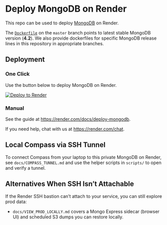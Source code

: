# Deploy MongoDB on Render

This repo can be used to deploy [MongoDB] on Render.

The [`Dockerfile`](./Dockerfile) on the `master` branch points to latest stable MongoDB version (**4.2**). We also provide dockerfiles for specific MongoDB release lines in this repository in appropriate branches.

## Deployment

### One Click

Use the button below to deploy MongoDB on Render.

[![Deploy to Render](http://render.com/images/deploy-to-render-button.svg)](https://render.com/deploy)

### Manual

See the guide at https://render.com/docs/deploy-mongodb.

If you need help, chat with us at https://render.com/chat.

[MongoDB]: https://www.mongodb.com/

## Local Compass via SSH Tunnel

To connect Compass from your laptop to this private MongoDB on Render, see `docs/COMPASS_TUNNEL.md` and use the helper scripts in `scripts/` to open and verify a tunnel.

## Alternatives When SSH Isn’t Attachable

If the Render SSH bastion can’t attach to your service, you can still explore prod data:
- `docs/VIEW_PROD_LOCALLY.md` covers a Mongo Express sidecar (browser UI) and scheduled S3 dumps you can restore locally.

